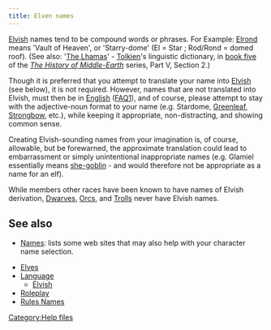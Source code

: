```yaml
---
title: Elven names
---
```


[Elvish](Elvish "wikilink") names tend to be compound words or phrases.
For Example: [Elrond](wikipedia:en:Elrond "wikilink") means 'Vault of
Heaven', or 'Starry-dome' (El = Star ; Rod/Rond = domed roof). (See
also: '[The Lhamas](wikipedia:en:The_Lhamas "wikilink")' -
[Tolkien](wikipedia:en:J._R._R._Tolkien "wikilink")'s linguistic
dictionary, in [book
five](wikipedia:en:The_Lost_Road_and_Other_Writings "wikilink") of the
*[The History of
Middle-Earth](wikipedia:en:The_History_of_Middle-earth "wikilink")*
series, Part V, Section 2.)

Though it is preferred that you attempt to translate your name into
[Elvish](wikipedia:en:Elvish "wikilink") (see below), it is not
required. However, names that are not translated into Elvish, must then
be in [English](wikipedia:en:English "wikilink")
([FAQ1](FAQ1 "wikilink")), and of course, please attempt to stay with
the adjective-noun format to your name (e.g. Stardome,
[Greenleaf](wikipedia:en:Legolas_Greenleaf "wikilink"),
[Strongbow](wikipedia:en:Beleg_Strongbow "wikilink"), etc.), while
keeping it appropriate, non-distracting, and showing common sense.

Creating Elvish-sounding names from your imagination is, of course,
allowable, but be forewarned, the approximate translation could lead to
embarrassment or simply unintentional inappropriate names (e.g. Glamiel
essentially means [she-goblin](Orc "wikilink") - and would therefore not
be appropriate as a name for an elf).

While members other races have been known to have names of Elvish
derivation, [Dwarves](Dwarves "wikilink"), [Orcs](Orc "wikilink"), and
[Trolls](Troll "wikilink") never have Elvish names.

## See also

- [Names](Names "wikilink"): lists some web sites that may also help
  with your character name selection.

<!-- -->

- [Elves](Elves "wikilink")
- [Language](Language "wikilink")
  - [Elvish](Elvish "wikilink")
- [Roleplay](Roleplay "wikilink")
- [Rules Names](Rules_Names "wikilink")

[Category:Help files](Category:Help_files "wikilink")